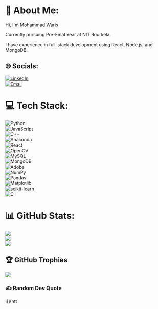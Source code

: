 # 💫 About Me:
Hi, I'm Mohammad Waris  

Currently pursuing Pre-Final Year at NIT Rourkela.  

I have experience in full-stack development using React, Node.js, and MongoDB.  

## 🌐 Socials:
[![LinkedIn](https://img.shields.io/badge/LinkedIn-%230077B5.svg?logo=linkedin&logoColor=white)](https://linkedin.com/in/your-linkedin-username)  
[![Email](https://img.shields.io/badge/Email-D14836?logo=gmail&logoColor=white)](mailto:amwaris2005@gmail.com)  

# 💻 Tech Stack:
![Python](https://img.shields.io/badge/python-3670A0?style=for-the-badge&logo=python&logoColor=ffdd54)  
![JavaScript](https://img.shields.io/badge/javascript-%23323330.svg?style=for-the-badge&logo=javascript&logoColor=%23F7DF1E)  
![C++](https://img.shields.io/badge/c++-%2300599C.svg?style=for-the-badge&logo=c%2B%2B&logoColor=white)  
![Anaconda](https://img.shields.io/badge/Anaconda-%2344A833.svg?style=for-the-badge&logo=anaconda&logoColor=white)  
![React](https://img.shields.io/badge/react-%2320232a.svg?style=for-the-badge&logo=react&logoColor=%2361DAFB)  
![OpenCV](https://img.shields.io/badge/opencv-%23white.svg?style=for-the-badge&logo=opencv&logoColor=white)  
![MySQL](https://img.shields.io/badge/mysql-4479A1.svg?style=for-the-badge&logo=mysql&logoColor=white)  
![MongoDB](https://img.shields.io/badge/MongoDB-%234ea94b.svg?style=for-the-badge&logo=mongodb&logoColor=white)  
![Adobe](https://img.shields.io/badge/adobe-%23FF0000.svg?style=for-the-badge&logo=adobe&logoColor=white)  
![NumPy](https://img.shields.io/badge/numpy-%23013243.svg?style=for-the-badge&logo=numpy&logoColor=white)  
![Pandas](https://img.shields.io/badge/pandas-%23150458.svg?style=for-the-badge&logo=pandas&logoColor=white)  
![Matplotlib](https://img.shields.io/badge/Matplotlib-%23ffffff.svg?style=for-the-badge&logo=Matplotlib&logoColor=black)  
![scikit-learn](https://img.shields.io/badge/scikit--learn-%23F7931E.svg?style=for-the-badge&logo=scikit-learn&logoColor=white)  
![C](https://img.shields.io/badge/c-%2300599C.svg?style=for-the-badge&logo=c&logoColor=white)  

# 📊 GitHub Stats:
![](https://github-readme-stats.vercel.app/api?username=W-aris&theme=dark&hide_border=false&include_all_commits=true&count_private=true)  
![](https://github-readme-streak-stats.herokuapp.com/?user=W-aris&theme=dark&hide_border=false)  
![](https://github-readme-stats.vercel.app/api/top-langs/?username=W-aris&theme=dark&hide_border=false&include_all_commits=true&count_private=true&layout=compact)  

## 🏆 GitHub Trophies
![](https://github-profile-trophy.vercel.app/?username=W-aris&theme=radical&no-frame=false&no-bg=false&margin-w=4)  

### ✍️ Random Dev Quote
![](htt
